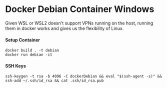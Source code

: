 # Docker Debian Container Windows

Given WSL or WSL2 doesn't support VPNs running on the host, running them in docker works and gives us the flexibility of Linux.

#### Setup Container
````
docker build . -t debian
docker run debian -it
````

#### SSH Keys
```
ssh-keygen -t rsa -b 4096 -C dockerDebian && eval "$(ssh-agent -s)" && ssh-add ~/.ssh/id_rsa && cat .ssh/id_rsa.pub
```
